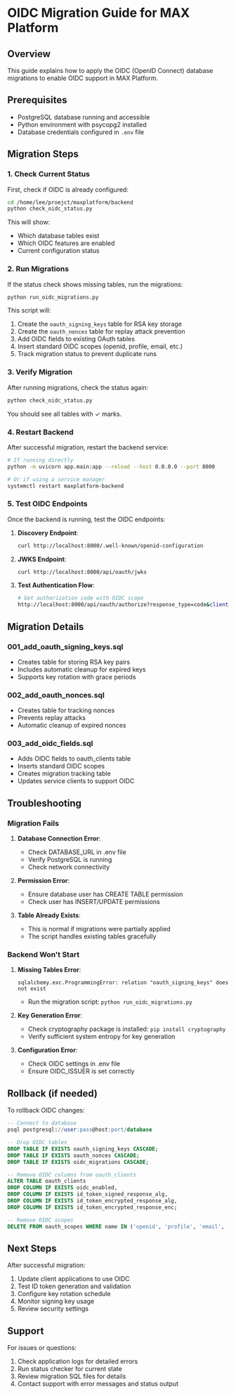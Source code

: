 # OIDC Migration Guide for MAX Platform

## Overview

This guide explains how to apply the OIDC (OpenID Connect) database migrations to enable OIDC support in MAX Platform.

## Prerequisites

- PostgreSQL database running and accessible
- Python environment with psycopg2 installed
- Database credentials configured in `.env` file

## Migration Steps

### 1. Check Current Status

First, check if OIDC is already configured:

```bash
cd /home/lee/proejct/maxplatform/backend
python check_oidc_status.py
```

This will show:
- Which database tables exist
- Which OIDC features are enabled
- Current configuration status

### 2. Run Migrations

If the status check shows missing tables, run the migrations:

```bash
python run_oidc_migrations.py
```

This script will:
1. Create the `oauth_signing_keys` table for RSA key storage
2. Create the `oauth_nonces` table for replay attack prevention
3. Add OIDC fields to existing OAuth tables
4. Insert standard OIDC scopes (openid, profile, email, etc.)
5. Track migration status to prevent duplicate runs

### 3. Verify Migration

After running migrations, check the status again:

```bash
python check_oidc_status.py
```

You should see all tables with ✓ marks.

### 4. Restart Backend

After successful migration, restart the backend service:

```bash
# If running directly
python -m uvicorn app.main:app --reload --host 0.0.0.0 --port 8000

# Or if using a service manager
systemctl restart maxplatform-backend
```

### 5. Test OIDC Endpoints

Once the backend is running, test the OIDC endpoints:

1. **Discovery Endpoint**:
   ```bash
   curl http://localhost:8000/.well-known/openid-configuration
   ```

2. **JWKS Endpoint**:
   ```bash
   curl http://localhost:8000/api/oauth/jwks
   ```

3. **Test Authentication Flow**:
   ```bash
   # Get authorization code with OIDC scope
   http://localhost:8000/api/oauth/authorize?response_type=code&client_id=your-client&redirect_uri=http://localhost:3000/callback&scope=openid profile email&state=random&nonce=random
   ```

## Migration Details

### 001_add_oauth_signing_keys.sql
- Creates table for storing RSA key pairs
- Includes automatic cleanup for expired keys
- Supports key rotation with grace periods

### 002_add_oauth_nonces.sql
- Creates table for tracking nonces
- Prevents replay attacks
- Automatic cleanup of expired nonces

### 003_add_oidc_fields.sql
- Adds OIDC fields to oauth_clients table
- Inserts standard OIDC scopes
- Creates migration tracking table
- Updates service clients to support OIDC

## Troubleshooting

### Migration Fails

1. **Database Connection Error**:
   - Check DATABASE_URL in .env file
   - Verify PostgreSQL is running
   - Check network connectivity

2. **Permission Error**:
   - Ensure database user has CREATE TABLE permission
   - Check user has INSERT/UPDATE permissions

3. **Table Already Exists**:
   - This is normal if migrations were partially applied
   - The script handles existing tables gracefully

### Backend Won't Start

1. **Missing Tables Error**:
   ```
   sqlalchemy.exc.ProgrammingError: relation "oauth_signing_keys" does not exist
   ```
   - Run the migration script: `python run_oidc_migrations.py`

2. **Key Generation Error**:
   - Check cryptography package is installed: `pip install cryptography`
   - Verify sufficient system entropy for key generation

3. **Configuration Error**:
   - Check OIDC settings in .env file
   - Ensure OIDC_ISSUER is set correctly

## Rollback (if needed)

To rollback OIDC changes:

```sql
-- Connect to database
psql postgresql://user:pass@host:port/database

-- Drop OIDC tables
DROP TABLE IF EXISTS oauth_signing_keys CASCADE;
DROP TABLE IF EXISTS oauth_nonces CASCADE;
DROP TABLE IF EXISTS oidc_migrations CASCADE;

-- Remove OIDC columns from oauth_clients
ALTER TABLE oauth_clients 
DROP COLUMN IF EXISTS oidc_enabled,
DROP COLUMN IF EXISTS id_token_signed_response_alg,
DROP COLUMN IF EXISTS id_token_encrypted_response_alg,
DROP COLUMN IF EXISTS id_token_encrypted_response_enc;

-- Remove OIDC scopes
DELETE FROM oauth_scopes WHERE name IN ('openid', 'profile', 'email', 'address', 'phone');
```

## Next Steps

After successful migration:

1. Update client applications to use OIDC
2. Test ID token generation and validation
3. Configure key rotation schedule
4. Monitor signing key usage
5. Review security settings

## Support

For issues or questions:
1. Check application logs for detailed errors
2. Run status checker for current state
3. Review migration SQL files for details
4. Contact support with error messages and status output
